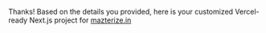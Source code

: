 Thanks! Based on the details you provided, here is your customized Vercel-ready Next.js project for [mazterize.in
](https://mazterize.in/)
